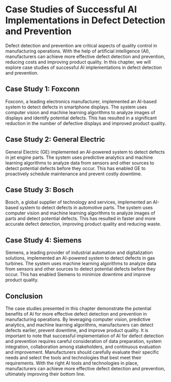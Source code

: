 Case Studies of Successful AI Implementations in Defect Detection and Prevention
===============================================================================================================================================================

Defect detection and prevention are critical aspects of quality control in manufacturing operations. With the help of artificial intelligence (AI), manufacturers can achieve more effective defect detection and prevention, reducing costs and improving product quality. In this chapter, we will explore case studies of successful AI implementations in defect detection and prevention.

Case Study 1: Foxconn
---------------------

Foxconn, a leading electronics manufacturer, implemented an AI-based system to detect defects in smartphone displays. The system uses computer vision and machine learning algorithms to analyze images of displays and identify potential defects. This has resulted in a significant reduction in the number of defective displays and improved product quality.

Case Study 2: General Electric
------------------------------

General Electric (GE) implemented an AI-powered system to detect defects in jet engine parts. The system uses predictive analytics and machine learning algorithms to analyze data from sensors and other sources to detect potential defects before they occur. This has enabled GE to proactively schedule maintenance and prevent costly downtime.

Case Study 3: Bosch
-------------------

Bosch, a global supplier of technology and services, implemented an AI-based system to detect defects in automotive parts. The system uses computer vision and machine learning algorithms to analyze images of parts and detect potential defects. This has resulted in faster and more accurate defect detection, improving product quality and reducing waste.

Case Study 4: Siemens
---------------------

Siemens, a leading provider of industrial automation and digitalization solutions, implemented an AI-powered system to detect defects in gas turbines. The system uses machine learning algorithms to analyze data from sensors and other sources to detect potential defects before they occur. This has enabled Siemens to minimize downtime and improve product quality.

Conclusion
----------

The case studies presented in this chapter demonstrate the potential benefits of AI for more effective defect detection and prevention in manufacturing operations. By leveraging computer vision, predictive analytics, and machine learning algorithms, manufacturers can detect defects earlier, prevent downtime, and improve product quality. It is important to note that successful implementation of AI for defect detection and prevention requires careful consideration of data preparation, system integration, collaboration among stakeholders, and continuous evaluation and improvement. Manufacturers should carefully evaluate their specific needs and select the tools and technologies that best meet their requirements. With the right AI tools and technologies in place, manufacturers can achieve more effective defect detection and prevention, ultimately improving their bottom line.

